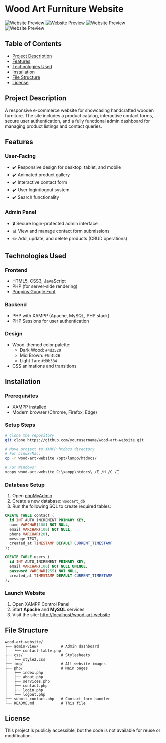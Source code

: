 # Wood Art Furniture Website

![Website Preview](img/Screenshot-2025-07-23-004141.png)
![Website Preview](img/Screenshot-2025-07-23-004153.png)
![Website Preview](img/Screenshot-2025-07-23-004203.png)
![Website Preview](img/Screenshot-2025-07-23-004225.png)

## Table of Contents
- [Project Description](#project-description)
- [Features](#features)
- [Technologies Used](#technologies-used)
- [Installation](#installation)
- [File Structure](#file-structure)
- [License](#license)

## Project Description

A responsive e-commerce website for showcasing handcrafted wooden furniture. The site includes a product catalog, interactive contact forms, secure user authentication, and a fully functional admin dashboard for managing product listings and contact queries.

## Features

### User-Facing
- ✔️ Responsive design for desktop, tablet, and mobile
- ✔️ Animated product gallery
- ✔️ Interactive contact form
- ✔️ User login/logout system
- ✔️ Search functionality

### Admin Panel
- 🔒 Secure login-protected admin interface
- 📊 View and manage contact form submissions
- ✏️ Add, update, and delete products (CRUD operations)

## Technologies Used

### Frontend
- HTML5, CSS3, JavaScript
- PHP (for server-side rendering)
- [Poppins Google Font](https://fonts.google.com/specimen/Poppins)

### Backend
- PHP with XAMPP (Apache, MySQL, PHP stack)
- PHP Sessions for user authentication

### Design
- Wood-themed color palette:
  - Dark Wood: `#4d3520`
  - Mid Brown: `#6f4b26`
  - Light Tan: `#d9b384`
- CSS animations and transitions

## Installation

### Prerequisites
- [XAMPP](https://www.apachefriends.org/download.html) installed
- Modern browser (Chrome, Firefox, Edge)

### Setup Steps

```bash
# Clone the repository
git clone https://github.com/yourusername/wood-art-website.git

# Move project to XAMPP htdocs directory
# For Linux/Mac:
cp -r wood-art-website /opt/lampp/htdocs/

# For Windows:
xcopy wood-art-website C:\xampp\htdocs\ /E /H /C /I
```

### Database Setup

1. Open [phpMyAdmin](http://localhost/phpmyadmin)
2. Create a new database: `woodart_db`
3. Run the following SQL to create required tables:

```sql
CREATE TABLE contact (
  id INT AUTO_INCREMENT PRIMARY KEY,
  name VARCHAR(100) NOT NULL,
  email VARCHAR(100) NOT NULL,
  phone VARCHAR(20),
  message TEXT,
  created_at TIMESTAMP DEFAULT CURRENT_TIMESTAMP
);

CREATE TABLE users (
  id INT AUTO_INCREMENT PRIMARY KEY,
  email VARCHAR(100) NOT NULL UNIQUE,
  password VARCHAR(255) NOT NULL,
  created_at TIMESTAMP DEFAULT CURRENT_TIMESTAMP
);
```

### Launch Website

1. Open XAMPP Control Panel
2. Start **Apache** and **MySQL** services
3. Visit the site: [http://localhost/wood-art-website](http://localhost/wood-art-website)

## File Structure

```
wood-art-website/
├── admin-view/          # Admin dashboard
│   └── contact-table.php
├── css/                 # Stylesheets
│   └── style2.css
├── img/                 # All website images
├── php/                 # Main pages
│   ├── index.php
│   ├── about.php
│   ├── services.php
│   ├── contact.php
│   ├── login.php
│   └── logout.php
├── submit_contact.php   # Contact form handler
└── README.md            # This file
```

## License

This project is publicly accessible, but the code is not available for reuse or modification.
